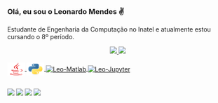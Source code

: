 ### Olá, eu sou o Leonardo Mendes ✌

Estudante de Engenharia da Computação no Inatel e atualmente estou cursando o 8º período.

<div align="center">
  <a href="https://github.com/leomendesjr">
  <img height="180em" src="https://github-readme-stats.vercel.app/api?username=leomendesjr&show_icons=true&theme=dracula&include_all_commits=true&count_private=true"/>
  <img height="180em" src="https://github-readme-stats.vercel.app/api/top-langs/?username=leomendesjr&layout=compact&langs_count=7&theme=dracula"/>
</div>

<div style="display: inline_block"><br>
  <img align="center" alt="Leo-Java" height="30" width="40" src="https://raw.githubusercontent.com/devicons/devicon/master/icons/java/java-plain.svg">
  <img align="center" alt="Leo-Python" height="30" width="40" src="https://raw.githubusercontent.com/devicons/devicon/master/icons/python/python-original.svg">
  <img align="center" alt="Leo-Matlab" height="30" width="40" src="https://cdn.jsdelivr.net/gh/devicons/devicon/icons/matlab/matlab-original.svg">
  <img align="center" alt="Leo-Jupyter" height="30" width="40" src="https://cdn.jsdelivr.net/gh/devicons/devicon/icons/jupyter/jupyter-original-wordmark.svg" />

</div>

##

<div> 

  <a href="https://instagram.com/leomendesjr" target="_blank"><img src="https://img.shields.io/badge/-Instagram-%23E4405F?style=for-the-badge&logo=instagram&logoColor=white" target="_blank"></a>
  <a href = "mailto:leosrs1@icloud.com"><img src="https://img.shields.io/badge/iOS-000000?style=for-the-badge&logo=ios&logoColor=white"></a>
  <a href = "https://wa.me/035999662127"><img src="https://img.shields.io/badge/WhatsApp-25D366?style=for-the-badge&logo=whatsapp&logoColor=white"></a>
  <a href="https://www.linkedin.com/in/leomendesjunior" target="_blank"><img src="https://img.shields.io/badge/-LinkedIn-%230077B5?style=for-the-badge&logo=linkedin&logoColor=white" target="_blank"></a> 
 
</div>
